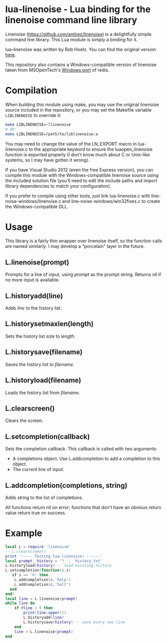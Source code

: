 # lua-linenoise - Lua binding for the linenoise command line library

Linenoise (https://github.com/antirez/linenoise) is a delightfully simple command
line library.  This Lua module is simply a binding for it.

lua-linenoise was written by Rob Hoelz. You can find the original version [here](https://github.com/hoelzro/lua-linenoise).

This repository also contains a Windows-compatible version of linenoise taken from MSOpenTech's [Windows port](https://github.com/MSOpenTech/redis) of redis.

# Compilation

When building this module using make, you may use the original linenoise source included in
the repository, or you may set the Makefile variable `LIBLINENOISE` to override
it:

```sh
make LIBLINENOISE=-llinenoise
# OR:
make LIBLINENOISE=/path/to/liblinenoise.a
```

You may need to change the value of the LN_EXPORT macro in lua-linenoise.c to the appropriate keyword to ensure the luaopen_linenoise function is exported properly (I don't know much about C or Unix-like systems, so I may have gotten it wrong).

If you have Visual Studio 2012 (even the free Express version), you can compile this module with the Windows-compatible linenoise source using the included solution file (you'll need to edit the include paths and import library dependencies to match your configuration).

If you prefer to compile using other tools, just link lua-linenoise.c with line-noise-windows/linenoise.c and line-noise-windows/win32fixes.c to create the Windows-compatible DLL.

# Usage

This library is a fairly thin wrapper over linenoise itself, so the function calls
are named similarly.  I may develop a "porcelain" layer in the future.

## L.linenoise(prompt)

Prompts for a line of input, using *prompt* as the prompt string.  Returns nil if
no more input is available.

## L.historyadd(line)

Adds *line* to the history list.

## L.historysetmaxlen(length)

Sets the history list size to *length*.

## L.historysave(filename)

Saves the history list to *filename*.

## L.historyload(filename)

Loads the history list from *filename*.

## L.clearscreen()

Clears the screen.

## L.setcompletion(callback)

Sets the completion callback.  This callback is called with two arguments:

  * A completions object.  Use L.addcompletion to add a completion to this object.
  * The current line of input.

## L.addcompletion(completions, string)

Adds *string* to the list of completions.

All functions return nil on error; functions that don't have an obvious return value
return true on success.

# Example

```lua
local L = require 'linenoise'
-- L.clearscreen()
print '----- Testing lua-linenoise! ------'
local prompt, history = '? ', 'history.txt'
L.historyload(history) -- load existing history
L.setcompletion(function(c,s)
   if s == 'h' then
    L.addcompletion(c,'help')
    L.addcompletion(c,'halt')
  end
end)
local line = L.linenoise(prompt)
while line do
    if #line > 0 then
        print(line:upper())
        L.historyadd(line)
        L.historysave(history) -- save every new line
    end
    line = L.linenoise(prompt)
end
```
